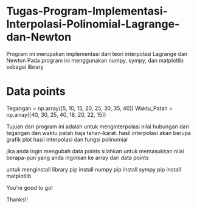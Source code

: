 # Tugas-Program-Implementasi-Interpolasi-Polinomial-Lagrange-dan-Newton
Program ini merupakan implementasi dari teori interpolasi Lagrange dan Newton
Pada program ini menggunakan numpy, sympy, dan matplotlib sebagai library 

# Data points
Tegangan = np.array([5, 10, 15, 20, 25, 30, 35, 40])
Waktu_Patah = np.array([40, 30, 25, 40, 18, 20, 22, 15])

Tujuan dari program ini adalah untuk menginterpolasi nilai hubungan dari tegangan dan waktu patah baja tahan-karat.
hasil interpolasi akan berupa grafik plot hasil interpolasi dan fungsi polinomial

jika anda ingin mengubah data points silahkan untuk memasukkan nilai berapa-pun yang anda inginkan ke array dari data points

untuk menginstall library
pip install numpy
pip install sympy
pip install matplotlib

You're good to go!



Thanks!!
